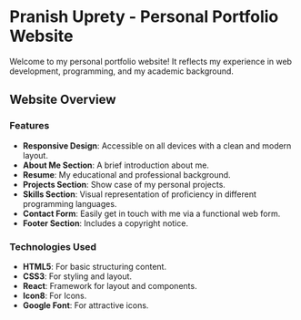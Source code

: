 # Pranish Uprety - Personal Portfolio Website

Welcome to my personal portfolio website! It reflects my experience in web development, programming, and my academic background.

## Website Overview

### Features

-   **Responsive Design**: Accessible on all devices with a clean and modern layout.
-   **About Me Section**: A brief introduction about me.
-   **Resume**: My educational and professional background.
-   **Projects Section**: Show case of my personal projects.
-   **Skills Section**: Visual representation of proficiency in different programming languages.
-   **Contact Form**: Easily get in touch with me via a functional web form.
-   **Footer Section**: Includes a copyright notice.

### Technologies Used

-   **HTML5**: For basic structuring content.
-   **CSS3**: For styling and layout.
-   **React**: Framework for layout and components.
-   **Icon8**: For Icons.
-   **Google Font**: For attractive icons.

